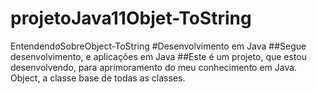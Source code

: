 # projetoJava11Objet-ToString
EntendendoSobreObject-ToString
#Desenvolvimento em Java
##Segue desenvolvimento, e aplicações em Java
##Este é um projeto, que estou desenvolvendo, para aprimoramento do meu conhecimento em Java. Object, a classe base de todas as classes.
